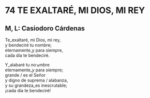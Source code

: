 # 74 TE EXALTARÉ, MI DIOS, MI REY

## M, L:  Casiodoro Cárdenas

Te_exaltaré, mi Dios, mi rey,  
y bendeciré tu nombre;  
eternamente_y para siempre,  
cada día te bendeciré.  

Y_alabaré tu no↘mbre  
eternamente_y para siempre;  
grande / es el Señor  
y digno de suprema / alabanza,  
y su grandeza_es inescrutable;  
¡cada día te bendeciré!  

